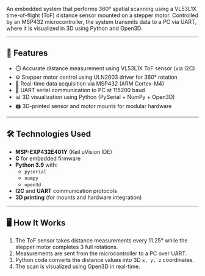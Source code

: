 An embedded system that performs 360° spatial scanning using a VL53L1X time-of-flight (ToF) distance sensor mounted on a stepper motor. Controlled by an MSP432 microcontroller, the system transmits data to a PC via UART, where it is visualized in 3D using Python and Open3D.

---

## 🎯 Features

- ⏱️ Accurate distance measurement using VL53L1X ToF sensor (via I2C)
- ⚙️ Stepper motor control using ULN2003 driver for 360° rotation
- 🔄 Real-time data acquisition via MSP432 (ARM Cortex-M4)
- 🧠 UART serial communication to PC at 115200 baud
- 📊 3D visualization using Python (PySerial + NumPy + Open3D)
- 🖨️ 3D-printed sensor and motor mounts for modular hardware

---

## 🛠️ Technologies Used

- **MSP-EXP432E401Y** (Keil uVision IDE)
- **C** for embedded firmware
- **Python 3.9** with:
  - `pyserial`
  - `numpy`
  - `open3d`
- **I2C** and **UART** communication protocols
- **3D printing** (for mounts and hardware integration)

---

## 🖥️ How It Works

1. The ToF sensor takes distance measurements every 11.25° while the stepper motor completes 3 full rotations.
2. Measurements are sent from the microcontroller to a PC over UART.
3. Python code converts the distance values into 3D `x, y, z` coordinates.
4. The scan is visualized using Open3D in real-time.
